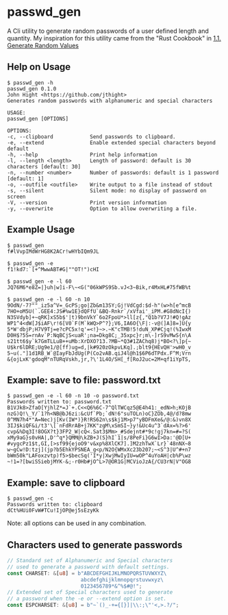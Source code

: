  # passwd_gen
 A Cli utility to generate random passwords of 
 a user defined length and quantity.
 My inspiration for this utility came from the
 "Rust Cookbook" in [1.1. Generate Random Values](https://rust-lang-nursery.github.io/rust-cookbook/algorithms/randomness.html#create-random-passwords-from-a-set-of-user-defined-characters)

 ## Help on Usage
 ```text
 $ passwd_gen -h
 passwd_gen 0.1.0
 John Hight <https://github.com/jthight>
 Generates random passwords with alphanumeric and special characters

 USAGE:
 passwd_gen [OPTIONS]

 OPTIONS:
 -c, --clipboard            Send passwords to clipboard.
 -e, --extend               Enable extended special characters beyond default
 -h, --help                 Print help information
 -l, --length <length>      Length of password: default is 30 characters [default: 30]
 -n, --number <number>      Number of passwords: default is 1 password [default: 1]
 -o, --outfile <outfile>    Write output to a file instead of stdout
 -s, --silent               Silent mode: no display of password on screen
 -V, --version              Print version information
 -y, --overwrite            Option to allow overwriting a file.
 ```

 ## Example Usage
 ```text
 $ passwd_gen
 f#lVvpIMdWrHG8K2ACr!wHYbIQm9JL

 $ passwd_gen -e
 f1!kd7:`[+^MwwABT#G|""OT!")cHI

 $ passwd_gen -e -l 60
 JQ76M6*e8Z=|}uh|w]i-F\~<G("06kWPS9Sb.vJ<3~Bik,r4MxHL#75fWB%t

 $ passwd_gen -e -l 60 -n 10
 9OdN/-7?""_iz5a^V=_GcPS;go|Zb&m13SY;Gj!VdCgd:$d-h"(w>h[e^mcB
 7HO+oM5U(`.GEE4:JS#%w1E}dQFfU`&BQ-Rnkr`/xVfai'_iPM.#G8dNcI{)
 N3SVdyb]+~qRK]xS5b$'|t)9bnVkY`6o2FpoU*>ll[z{,"Q1b?V7J!#Q!gAz
 WP1^4<dW[J$iAF\r!6[V0`F(M`kWQ>P^?};V6,IA6O{\F|:-v@(]A]8=]U{y
 5*W'dbjP;H7V9Tj=e?cPC5x!q'=<!}~>.~K"cTMB!5!duN_XP#Cjq!(%IwxM
 D0H$?5S=rnAv`P:NqBCjS<uaR';na=Dkg8C;_35xpc}r;m\-]rS9vMwS{n\A
 s21tt6$y`k7GmTLLuB++uMb:XrDXO?13.?MB~*Q3#1ZAChq8)j*BO<?\]p{~
 U$kr6lDRE;Ug9e1/@[ff)ug=d,|k#920zOkpvLKq].;blt9{HEvQH'>wH0_v
 5~u(."]1d1RB_W`@IayFbJdUg(P(Co2vAB.qiJ4l@h1$6P6dTPdx.F^M;Vrn
 &{ojLxK'gdoqM"nTURqVskh,jr,?\'1L4O/SH[_f[RoJ2uc=2M+qf1iYpTS,

 ```

 ## Example: save to file: password.txt
 ```text
 $ passwd_gen -e -l 60 -n 10 -o password.txt
 Passwords written to: password.txt
 B1VJk8>ZfaO[YjhlZ*=J`+.C<<Q6%6C-7^QlTWCqz5@E4h41:_edN>h;KOjB
 nzG)Q!\_Y/`1?h<NB@bJ6zi:&cUf`Pb;`dN!6"suTOLn)oC}ZOb,4@/d?8mw
 0^MN7h4*"A=Nec)j[Kv(IW*)}R!RS62n\s$kj1M>p7"yBDFmXe&/@:&)vn8X
 3IJ$kiQF&i/t3'\[`nFdRrAB+j7KK"zgM\xSmSI~}y!&Uc4u^3`dAx=%?>6'
 cvp&%Dq3I!8OGX?t}3FP2_W|cQ<.Sat3$Mm>_#Sdejnt#*9c!gj7kn=#=?S(
 xMy9aG}s0vHA|,D'^q*}QMM@\kZB+J(S}hI`1|s/8PeFi}G6wI>Da:'@D[U+
 #vygcPz1$t,GI,[>sf99{ejoO9'v&xp%8XlCK7].]M2zhTwX`Lr}`48nNX~8
 w~gCw!D:tzj](jp?b5EhkYPSNEA_g<p/N2O{WMxXc23b207;~<S^3|U^#+n7
 bWm50k"LAFoxzvtp)f5>$becSq('I*y|XwjMwIyIU=wOP^4uYoAH|cb%P\wz
 ~!1=?[bwiSSiebjMYK-&;-r0Hb#jO^L>7@OR1G|MCVioJzA{/CU3rN|V"OG8
 ```

 ## Example: save to clipboard
 ```text
 $ passwd_gen -c
 Passwords written to: clipboard
 dCt%HUi0FvW#TCu!IjOP@ej5sEzyKk
 ```
 Note: all options can be used in any combination.

 ## Characters used to generate passwords
 ``` rust
 // Standard set of Alphanumeric and Special characters
 // used to generate a password with default settings.
 const CHARSET: &[u8] = b"ABCDEFGHIJKLMNOPQRSTUVWXYZ\
                         abcdefghijklmnopqrstuvwxyz\
                         0123456789*&^%$#@!";
 // Extended set of Special characters used to generate
 // a password when the -e or --extend option is set.
 const ESPCHARSET: &[u8] = b"~`()_-+={[}]|\\:;\"'<,>.?/";

 ```

